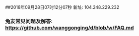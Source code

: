 ##2018年09月28日07时12分07秒 新址: 104.248.229.232
### 兔友常见问题及解答: https://github.com/wanggonging/d/blob/w/FAQ.md
